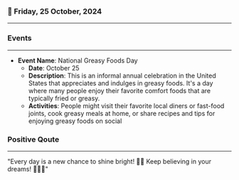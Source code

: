 ### 📅 Friday, 25 October, 2024
------
### Events
------
- **Event Name**: National Greasy Foods Day
  - **Date**: October 25
  - **Description**: This is an informal annual celebration in the United States that appreciates and indulges in greasy foods. It's a day where many people enjoy their favorite comfort foods that are typically fried or greasy.
  - **Activities**: People might visit their favorite local diners or fast-food joints, cook greasy meals at home, or share recipes and tips for enjoying greasy foods on social
### Positive Qoute
------
"Every day is a new chance to shine bright! 🌟✨ Keep believing in your dreams! 🌈💪😊"
